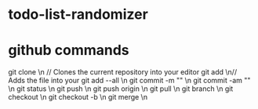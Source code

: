 # todo-list-randomizer

# github commands
git clone <url> \n // Clones the current repository into your editor
git add <filename> \n// Adds the file into your 
git add --all \n
git commit -m "<message>" \n
git commit -am "<message>" \n
git status \n
git push \n
git push origin <branch name> \n
git pull \n
git branch \n
git checkout <branch namme> \n
git checkout -b <new branch name> \n
git merge <branch name> \n
